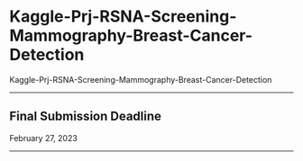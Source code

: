 # Kaggle-Prj-RSNA-Screening-Mammography-Breast-Cancer-Detection
Kaggle-Prj-RSNA-Screening-Mammography-Breast-Cancer-Detection

-----

## Final Submission Deadline

February 27, 2023



-----

